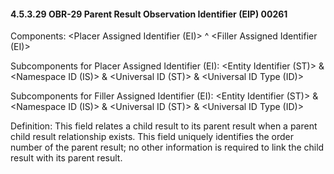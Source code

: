#### 4.5.3.29 OBR-29 Parent Result Observation Identifier (EIP) 00261

Components: &lt;Placer Assigned Identifier (EI)> ^ &lt;Filler Assigned Identifier (EI)>

Subcomponents for Placer Assigned Identifier (EI): &lt;Entity Identifier (ST)> & &lt;Namespace ID (IS)> & &lt;Universal ID (ST)> & &lt;Universal ID Type (ID)>

Subcomponents for Filler Assigned Identifier (EI): &lt;Entity Identifier (ST)> & &lt;Namespace ID (IS)> & &lt;Universal ID (ST)> & &lt;Universal ID Type (ID)>

Definition: This field relates a child result to its parent result when a parent child result relationship exists. This field uniquely identifies the order number of the parent result; no other information is required to link the child result with its parent result.
